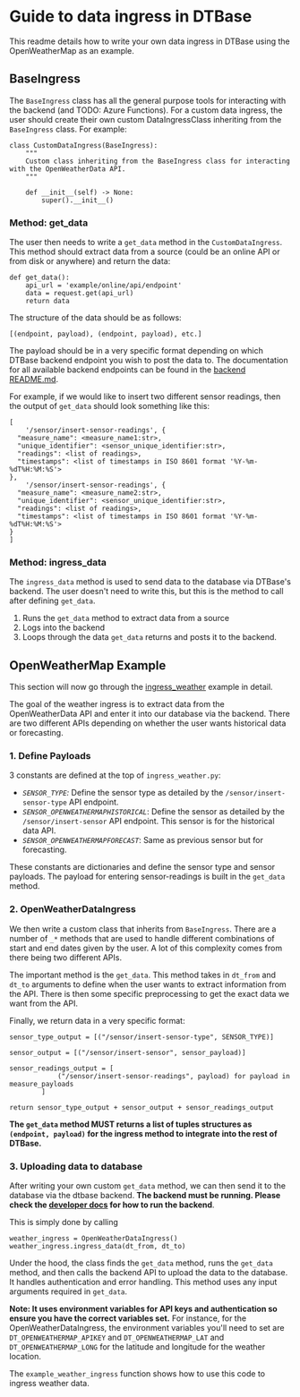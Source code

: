 # Guide to data ingress in DTBase

This readme details how to write your own data ingress in DTBase using the OpenWeatherMap as an example.

## BaseIngress

The `BaseIngress` class has all the general purpose tools for interacting with the backend (and TODO: Azure Functions).
For a custom data ingress, the user should create their own custom DataIngressClass inheriting from the `BaseIngress` class.
For example:

```
class CustomDataIngress(BaseIngress):
    """
    Custom class inheriting from the BaseIngress class for interacting with the OpenWeatherData API.
    """

    def __init__(self) -> None:
        super().__init__()
```

### Method: get_data

The user then needs to write a `get_data` method in the `CustomDataIngress`. This method should extract data from a source (could be an online API or from disk or anywhere) and return the data:

```
def get_data():
    api_url = 'example/online/api/endpoint'
    data = request.get(api_url)
    return data
```

The structure of the data should be as follows:

```
[(endpoint, payload), (endpoint, payload), etc.]
```

The payload should be in a very specific format depending on which DTBase backend endpoint you wish to post the data to. The documentation for all available backend endpoints can be found in the [backend README.md](..//backend/README.md).

For example, if we would like to insert two different sensor readings, then the output of `get_data` should look something like this:

```
[
    '/sensor/insert-sensor-readings', {
  "measure_name": <measure_name1:str>,
  "unique_identifier": <sensor_unique_identifier:str>,
  "readings": <list of readings>,
  "timestamps": <list of timestamps in ISO 8601 format '%Y-%m-%dT%H:%M:%S'>
},
    '/sensor/insert-sensor-readings', {
  "measure_name": <measure_name2:str>,
  "unique_identifier": <sensor_unique_identifier:str>,
  "readings": <list of readings>,
  "timestamps": <list of timestamps in ISO 8601 format '%Y-%m-%dT%H:%M:%S'>
}
]
```

### Method: ingress_data

The `ingress_data` method is used to send data to the database via DTBase's backend. The user doesn't need to write this, but this is the method to call after defining `get_data`.

1. Runs the `get_data` method to extract data from a source
2. Logs into the backend
3. Loops through the data `get_data` returns and posts it to the backend.


## OpenWeatherMap Example

This section will now go through the [ingress_weather](ingress_weather.py) example in detail.

The goal of the weather ingress is to extract data from the OpenWeatherData API and enter it into our database via the backend. There are two different APIs depending on whether the user wants historical data or forecasting.

### 1. Define Payloads

3 constants are defined at the top of `ingress_weather.py`:

- *`SENSOR_TYPE`:* Define the sensor type as detailed by the `/sensor/insert-sensor-type` API endpoint.
- *`SENSOR_OPENWEATHERMAPHISTORICAL`*: Define the sensor as detailed by the `/sensor/insert-sensor` API endpoint. This sensor is for the historical data API.
- *`SENSOR_OPENWEATHERMAPFORECAST`*: Same as previous sensor but for forecasting.

These constants are dictionaries and define the sensor type and sensor payloads. The payload for entering sensor-readings is built in the `get_data` method.

### 2. OpenWeatherDataIngress

We then write a custom class that inherits from `BaseIngress`. There are a number of `_*` methods that are used to handle different combinations of start and end dates given by the user. A lot of this complexity comes from there being two different APIs.

The important method is the `get_data`. This method takes in `dt_from` and `dt_to` arguments to define when the user wants to extract information from the API. There is then some specific preprocessing to get the exact data we want from the API.

Finally, we return data in a very specific format:

```
sensor_type_output = [("/sensor/insert-sensor-type", SENSOR_TYPE)]

sensor_output = [("/sensor/insert-sensor", sensor_payload)]

sensor_readings_output = [
            ("/sensor/insert-sensor-readings", payload) for payload in measure_payloads
        ]

return sensor_type_output + sensor_output + sensor_readings_output
```

**The `get_data` method MUST returns a list of tuples structures as `(endpoint, payload)` for the ingress method to integrate into the rest of DTBase.**

### 3. Uploading data to database

After writing your own custom `get_data` method, we can then send it to the database via the dtbase backend. **The backend must be running. Please check the [developer docs](../../DeveloperDocs.md) for how to run the backend**.

This is simply done by calling

```
weather_ingress = OpenWeatherDataIngress()
weather_ingress.ingress_data(dt_from, dt_to)
```

Under the hood, the class finds the `get_data` method, runs the `get_data` method, and then calls the backend API to upload the data to the database. It handles authentication and error handling. This method uses any input arguments required in `get_data`.

**Note: It uses environment variables for API keys and authentication so ensure you have the correct variables set.**
For instance, for the OpenWeatherDataIngress, the environment variables you'll need to set are `DT_OPENWEATHERMAP_APIKEY` and `DT_OPENWEATHERMAP_LAT` and `DT_OPENWEATHERMAP_LONG` for the latitude and longitude for the weather location.

The `example_weather_ingress` function shows how to use this code to ingress weather data.
